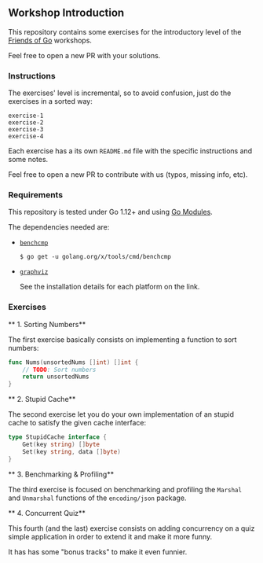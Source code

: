 ## Workshop Introduction

This repository contains some exercises for the introductory level of the 
[Friends of Go](https://friendsofgo.tech/formacion-empresas/) workshops.

Feel free to open a new PR with your solutions.

### Instructions

The exercises' level is incremental, so to avoid confusion, just do the exercises in a sorted way:

```
exercise-1
exercise-2
exercise-3
exercise-4
```

Each exercise has a its own `README.md` file with the specific instructions and some notes.

Feel free to open a new PR to contribute with us (typos, missing info, etc).

### Requirements

This repository is tested under Go 1.12+ and using [Go Modules](https://blog.golang.org/using-go-modules).

The dependencies needed are:

- [`benchcmp`](golang.org/x/tools/cmd/benchcmp`)

    ```shell script
    $ go get -u golang.org/x/tools/cmd/benchcmp
    ```

- [`graphviz`](https://graphviz.gitlab.io/download/)

    See the installation details for each platform on the link.

### Exercises

** 1. Sorting Numbers**

The first exercise basically consists on implementing a function to sort numbers:

```go
func Nums(unsortedNums []int) []int {
	// TODO: Sort numbers
	return unsortedNums
}
``` 

** 2. Stupid Cache**

The second exercise let you do your own implementation of an stupid cache to satisfy the given cache interface:

```go
type StupidCache interface {
	Get(key string) []byte
	Set(key string, data []byte)
}
```

** 3. Benchmarking & Profiling**

The third exercise is focused on benchmarking and profiling the `Marshal` and `Unmarshal` functions of 
the `encoding/json` package.

** 4. Concurrent Quiz**

This fourth (and the last) exercise consists on adding concurrency on a quiz simple application in order
to extend it and make it more funny.

It has has some "bonus tracks" to make it even funnier.